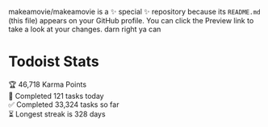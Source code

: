 makeamovie/makeamovie is a ✨ special ✨ repository because its `README.md` (this file) appears on your GitHub profile.
You can click the Preview link to take a look at your changes. darn right ya can

# Todoist Stats

<!-- TODO-IST:START -->
🏆  46,718 Karma Points           
🌸  Completed 121 tasks today           
✅  Completed 33,324 tasks so far           
⏳  Longest streak is 328 days
<!-- TODO-IST:END -->